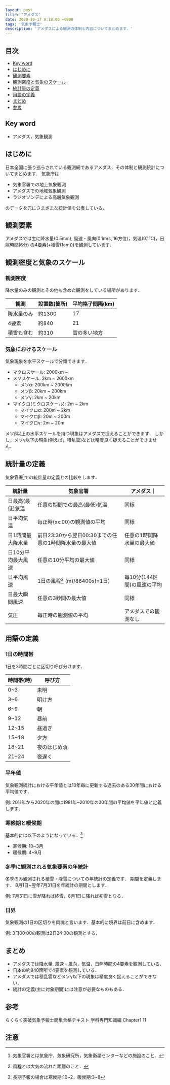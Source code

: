 ```yaml
---
layout: post
title: "アメダス"
date: 2020-10-17 8:18:00 +0900
tags: '気象予報士'
description: 'アメダスによる観測の体制と内容についてまとめます．'
---
```


## 目次
- [Key word](#key-word)
- [はじめに](#はじめに)
- [観測要素](#観測要素)
- [観測密度と気象のスケール](#観測密度と気象のスケール)
- [統計量の定義](#統計量の定義)
- [用語の定義](#用語の定義)
- [まどめ](#まとめ)
- [参考](#参考)

## Key word
- アメダス，気象観測

## はじめに
日本全国に張り巡らされている観測網であるアメダス．その体制と観測統計についてまとめます．
気象庁は
- 気象官署での地上気象観測
- アメダスでの地域気象観測
- ラジオゾンデによる高層気象観測

のデータを元にさまざまな統計値を公表している．

## 観測要素
アメダスでは主に降水量(0.5mm), 風速・風向(0.1m/s, 16方位)，気温(0.1°C)，日照時間(6分)
の4要素(+積雪(1cm)))を観測しています．

## 観測密度と気象のスケール
### 観測密度
降水量のみの観測とその他も含めた観測をしている場所があります．

|観測|設置数(箇所)|平均格子間隔(km)|
|---|---|---|
|降水量のみ|約1300|17|
|4要素|約840|21|
|積雪も含む|約310|雪の多い地方|

### 気象におけるスケール
気象現象を水平スケールで分類できます．

- マクロスケール: 2000km ~
- メソスケール: 2km ~ 2000km
  - メソα: 200km ~ 2000km
  - メソβ: 20km ~ 200km
  - メソγ: 2km ~ 20km
- マイクロ(ミクロスケール): 2m ~ 2km
  - マイクロα: 200m ~ 2km
  - マイクロβ: 20m ~ 200m
  - マイクロγ: 2m ~ 20m

メソβ以上の水平スケールを持つ現象はアメダスで捉えることができます．
しかし，メソγ以下の現象(例えば，積乱雲)などは精度良く捉えることができません．

## 統計量の定義
気象官署[^kishoukansho]での統計量の定義との比較をします．

|統計量|気象官署|アメダス｜
|---|---|---|
|日最高(最低)気温|任意の期間での最高(最低)気温|同様|
|日平均気温|毎正時(xx:00)の観測値の平均|同様|
|日1時間最大降水量|前日23:30から翌日00:30までの任意の1時間降水量の最大値|任意の1時間降水量の最大値|
|日10分平均最大風速|任意の10分平均の最大値|同様|
|日平均風速|1日の風程[^huutei] (m)/86400s(=1日)|毎10分(144区間)の風速の平均|
|日最大瞬間風速|任意の3秒間の最大値|同様|
|気圧|毎正時の観測値の平均|アメダスでの観測なし|

## 用語の定義
### 1日の時間帯
1日を3時間ごとに区切り呼び分けます．

|時間帯(時)|呼び方|
|---|---|
|0~3|未明|
|3~6|明け方|
|6~9|朝|
|9~12|昼前|
|12~15|昼過ぎ|
|15~18|夕方|
|18~21|夜のはじめ頃|
|21~24|夜遅く|

### 平年値
気象観測統計における平年値とは10年毎に更新する過去のある30年間における平均値です．

例: 2011年から2020年の間は1981年~2010年の30年間の平均値を平年値と定義します．

### 寒候期と暖候期
基本的には以下のようになっている．[^choukikandan]
- 寒候期: 10~3月
- 暖候期: 4~9月

### 冬季に観測される気象要素の年統計
冬季のみ観測される積雪・降雪についての年統計の定義です．
期間を定義します．
8月1日~翌年7月31日を年統計の期間とします．

例: 7月31日に雪が降れば終雪，8月1日に降れば初雪となる．

### 日界
気象観測の1日の区切りを肉塊と言います．基本的に境界は前日に含めます．

例: 3日00:00の観測は2日24:00の観測とする．


## まとめ
- アメダスでは降水量, 風速・風向，気温，日照時間の4要素を観測している．
- 日本の約840箇所で4要素を観測している．
- アメダスでは積乱雲などメソγ以下の現象は精度良く捉えることができない．
- 統計の定義(主に対象期間)には注意が必要なものもある．

## 参考
らくらく突破気象予報士簡単合格テキスト 学科専門知識編 Chapter1 11

## 注意
[^kishoukansho]:気象官署とは気象庁，気象研究所，気象衛星センターなどの施設のこと．
[^huutei]:風程とは大気の流れた距離のこと．
[^choukikandan]:長期予報の場合は寒候期:10~2，暖候期:3~8
